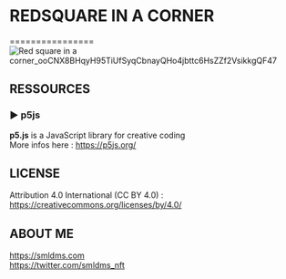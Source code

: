 # REDSQUARE IN A CORNER
================
![Red square in a corner_ooCNX8BHqyH95TiUfSyqCbnayQHo4jbttc6HsZZf2VsikkgQF47](https://user-images.githubusercontent.com/97317400/217872032-6e62eda9-9e90-471d-abba-e35f4bd7ca4d.png)

## RESSOURCES

### ► p5js 
<b>p5.js</b> is a JavaScript library for creative coding </br>
More infos here : https://p5js.org/

## LICENSE

Attribution 4.0 International (CC BY 4.0) : https://creativecommons.org/licenses/by/4.0/

## ABOUT ME

https://smldms.com </br>
https://twitter.com/smldms_nft
